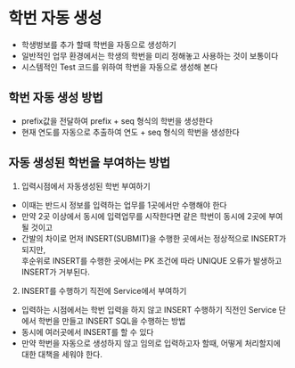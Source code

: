 # 학번 자동 생성
* 학생벙보를 추가 할때 학번을 자동으로 생성하기
* 일반적인 업무 환경에서는 학생의 학번을 미리 정해놓고 사용하는 것이 보통이다
* 시스템적인 Test 코드를 위하여 학번을 자동으로 생성해 본다

## 학번 자동 생성 방법
* prefix값을 전달하여 prefix + seq 형식의 학번을 생성한다
* 현재 연도를 자동으로 추출하여 연도 + seq 형식의 학번을 생성한다

## 자동 생성된 학번을 부여하는 방법
1. 입력시점에서 자동생성된 학번 부여하기
* 이때는 반드시 정보를 입력하는 업무를 1곳에서만 수행해야 한다
* 만약 2곳 이상에서 동시에 입력업무를 시작한다면 같은 학번이 동시에 2곳에 부여될 것이고
* 간발의 차이로 먼저 INSERT(SUBMIT)을 수행한 곳에서는 정상적으로 INSERT가 되지만,  
후순위로 INSERT를 수행한 곳에서는 PK 조건에 따라 UNIQUE 오류가 발생하고 INSERT가 거부된다.

2. INSERT를 수행하기 직전에 Service에서 부여하기
* 입력하는 시점에서는 학번 입력을 하지 않고 INSERT 수행하기 직전인 Service 단에서 학번을 만들고 INSERT SQL을 수행하는 방법
* 동시에 여러곳에서 INSERT를 할 수 있다
* 만약 학번을 자동으로 생성하지 않고 임의로 입력하고자 할때, 어떻게 처리할지에 대한 대책을 세워야 한다.
